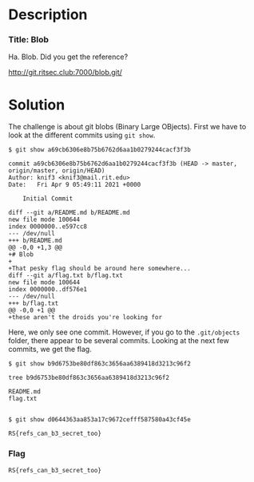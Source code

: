 # Description

### Title: Blob

Ha. Blob. Did you get the reference?

http://git.ritsec.club:7000/blob.git/

# Solution

The challenge is about git blobs (Binary Large OBjects). First we have to look at the different commits using
`git show`.

```
$ git show a69cb6306e8b75b6762d6aa1b0279244cacf3f3b

commit a69cb6306e8b75b6762d6aa1b0279244cacf3f3b (HEAD -> master, origin/master, origin/HEAD)
Author: knif3 <knif3@mail.rit.edu>
Date:   Fri Apr 9 05:49:11 2021 +0000

    Initial Commit

diff --git a/README.md b/README.md
new file mode 100644
index 0000000..e597cc8
--- /dev/null
+++ b/README.md
@@ -0,0 +1,3 @@
+# Blob
+
+That pesky flag should be around here somewhere...
diff --git a/flag.txt b/flag.txt
new file mode 100644
index 0000000..df576e1
--- /dev/null
+++ b/flag.txt
@@ -0,0 +1 @@
+these aren't the droids you're looking for

```
Here, we only see  one commit. However, if you go to the `.git/objects` folder, there appear to be several commits. Looking at the next few commits, we get the flag.

```
$ git show b9d6753be80df863c3656aa6389418d3213c96f2

tree b9d6753be80df863c3656aa6389418d3213c96f2

README.md
flag.txt


$ git show d0644363aa853a17c9672cefff587580a43cf45e

RS{refs_can_b3_secret_too}
```

### Flag

`RS{refs_can_b3_secret_too}`

